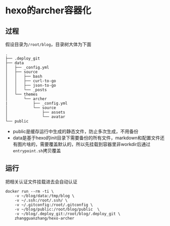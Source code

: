 
# hexo的archer容器化

## 过程

假设目录为`/root/blog`，目录树大体为下面
```
.
├── .deploy_git
├── data
│   ├── _config.yml
│   ├── source
│   │   ├── bash
│   │   ├── curl-to-go
│   │   ├── json-to-go
│   │   └── _posts
│   └── themes
│       └── archer
|           ├── _config.yml
│           └── source
│               ├── assets
│               └── avatar
└── public
```

- public是缓存运行中生成的静态文件，防止多次生成，不用备份
- data是基于hexo的init目录下需要备份的所有文件，markdown和配置文件还有图片啥的，需要覆盖默认的，所以先挂载到容器里非workdir后通过`entrypoint.sh`拷贝覆盖

## 运行

把相关认证文件挂载进去会自动认证
```
docker run --rm -ti \
    -v ~/blog/data:/tmp/blog \
    -v ~/.ssh:/root/.ssh/ \
    -v ~/.gitconfig:/root/.gitconfig \
    -v ~/blog/public:/root/blog/public  \
    -v ~/blog/.deploy_git:/root/blog/.deploy_git \
    zhangguanzhang/hexo-archer
```
